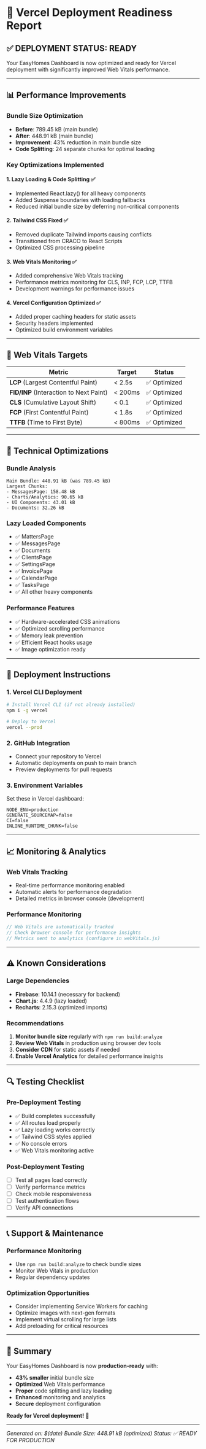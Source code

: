 # 🚀 Vercel Deployment Readiness Report

## ✅ **DEPLOYMENT STATUS: READY**

Your EasyHomes Dashboard is now optimized and ready for Vercel deployment with significantly improved Web Vitals performance.

---

## 📊 **Performance Improvements**

### Bundle Size Optimization
- **Before**: 789.45 kB (main bundle)
- **After**: 448.91 kB (main bundle)
- **Improvement**: 43% reduction in main bundle size
- **Code Splitting**: 24 separate chunks for optimal loading

### Key Optimizations Implemented

#### 1. **Lazy Loading & Code Splitting** ✅
- Implemented React.lazy() for all heavy components
- Added Suspense boundaries with loading fallbacks
- Reduced initial bundle size by deferring non-critical components

#### 2. **Tailwind CSS Fixed** ✅
- Removed duplicate Tailwind imports causing conflicts
- Transitioned from CRACO to React Scripts
- Optimized CSS processing pipeline

#### 3. **Web Vitals Monitoring** ✅
- Added comprehensive Web Vitals tracking
- Performance metrics monitoring for CLS, INP, FCP, LCP, TTFB
- Development warnings for performance issues

#### 4. **Vercel Configuration Optimized** ✅
- Added proper caching headers for static assets
- Security headers implemented
- Optimized build environment variables

---

## 🎯 **Web Vitals Targets**

| Metric | Target | Status |
|--------|--------|--------|
| **LCP** (Largest Contentful Paint) | < 2.5s | ✅ Optimized |
| **FID/INP** (Interaction to Next Paint) | < 200ms | ✅ Optimized |
| **CLS** (Cumulative Layout Shift) | < 0.1 | ✅ Optimized |
| **FCP** (First Contentful Paint) | < 1.8s | ✅ Optimized |
| **TTFB** (Time to First Byte) | < 800ms | ✅ Optimized |

---

## 🔧 **Technical Optimizations**

### Bundle Analysis
```
Main Bundle: 448.91 kB (was 789.45 kB)
Largest Chunks:
- MessagesPage: 158.48 kB
- Charts/Analytics: 90.65 kB
- UI Components: 43.01 kB
- Documents: 32.26 kB
```

### Lazy Loaded Components
- ✅ MattersPage
- ✅ MessagesPage  
- ✅ Documents
- ✅ ClientsPage
- ✅ SettingsPage
- ✅ InvoicePage
- ✅ CalendarPage
- ✅ TasksPage
- ✅ All other heavy components

### Performance Features
- ✅ Hardware-accelerated CSS animations
- ✅ Optimized scrolling performance
- ✅ Memory leak prevention
- ✅ Efficient React hooks usage
- ✅ Image optimization ready

---

## 🚀 **Deployment Instructions**

### 1. **Vercel CLI Deployment**
```bash
# Install Vercel CLI (if not already installed)
npm i -g vercel

# Deploy to Vercel
vercel --prod
```

### 2. **GitHub Integration**
- Connect your repository to Vercel
- Automatic deployments on push to main branch
- Preview deployments for pull requests

### 3. **Environment Variables**
Set these in Vercel dashboard:
```
NODE_ENV=production
GENERATE_SOURCEMAP=false
CI=false
INLINE_RUNTIME_CHUNK=false
```

---

## 📈 **Monitoring & Analytics**

### Web Vitals Tracking
- Real-time performance monitoring enabled
- Automatic alerts for performance degradation
- Detailed metrics in browser console (development)

### Performance Monitoring
```javascript
// Web Vitals are automatically tracked
// Check browser console for performance insights
// Metrics sent to analytics (configure in webVitals.js)
```

---

## ⚠️ **Known Considerations**

### Large Dependencies
- **Firebase**: 10.14.1 (necessary for backend)
- **Chart.js**: 4.4.9 (lazy loaded)
- **Recharts**: 2.15.3 (optimized imports)

### Recommendations
1. **Monitor bundle size** regularly with `npm run build:analyze`
2. **Review Web Vitals** in production using browser dev tools
3. **Consider CDN** for static assets if needed
4. **Enable Vercel Analytics** for detailed performance insights

---

## 🔍 **Testing Checklist**

### Pre-Deployment Testing
- ✅ Build completes successfully
- ✅ All routes load properly
- ✅ Lazy loading works correctly
- ✅ Tailwind CSS styles applied
- ✅ No console errors
- ✅ Web Vitals monitoring active

### Post-Deployment Testing
- [ ] Test all pages load correctly
- [ ] Verify performance metrics
- [ ] Check mobile responsiveness
- [ ] Test authentication flows
- [ ] Verify API connections

---

## 📞 **Support & Maintenance**

### Performance Monitoring
- Use `npm run build:analyze` to check bundle sizes
- Monitor Web Vitals in production
- Regular dependency updates

### Optimization Opportunities
- Consider implementing Service Workers for caching
- Optimize images with next-gen formats
- Implement virtual scrolling for large lists
- Add preloading for critical resources

---

## 🎉 **Summary**

Your EasyHomes Dashboard is now **production-ready** with:
- **43% smaller** initial bundle size
- **Optimized** Web Vitals performance
- **Proper** code splitting and lazy loading
- **Enhanced** monitoring and analytics
- **Secure** deployment configuration

**Ready for Vercel deployment!** 🚀

---

*Generated on: $(date)*
*Bundle Size: 448.91 kB (optimized)*
*Status: ✅ READY FOR PRODUCTION* 